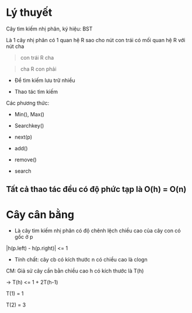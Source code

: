 # Lý thuyết
Cây tìm kiếm nhị phân, ký hiệu: BST

Là 1 cây nhị phân có 1 quan hệ R sao cho nút con trái có mối quan hệ R với nút cha

> con trái R cha

> cha R con phải

- Để tìm kiếm lưu trữ nhiều

- Thao tác tìm kiếm

Các phương thức:
- Min(), Max()

- Searchkey()

- next(p)

- add()

- remove()

- search

## Tất cả thao tác đều có độ phức tạp là O(h) = O(n)

# Cây cân bằng
- Là cây tìm kiếm nhị phân có độ chênh lệch chiều cao của cây con có gốc ở p 

|h(p.left) - h(p.right)| <= 1

- Tính chất: cây cb có kích thước n có chiều cao là  clogn

CM: Giả sử cây cần bằn chiều cao h có kích thước là T(h)

$\rightarrow$ T(h) <= 1 + 2T(h-1)

T(1) = 1

T(2) = 3




